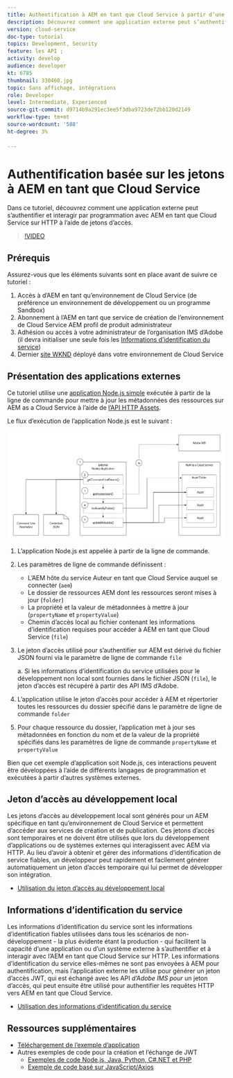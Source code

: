 ```yaml
---
title: Authentification à AEM en tant que Cloud Service à partir d’une application externe
description: Découvrez comment une application externe peut s’authentifier et interagir par programmation avec AEM en tant que Cloud Service sur HTTP à l’aide de jetons d’accès au développement local et d’informations d’identification du service.
version: cloud-service
doc-type: tutorial
topics: Development, Security
feature: les API ;
activity: develop
audience: developer
kt: 6785
thumbnail: 330460.jpg
topic: Sans affichage, intégrations
role: Developer
level: Intermediate, Experienced
source-git-commit: d9714b9a291ec3ee5f3dba9723de72bb120d2149
workflow-type: tm+mt
source-wordcount: '588'
ht-degree: 3%

---
```



# Authentification basée sur les jetons à AEM en tant que Cloud Service

Dans ce tutoriel, découvrez comment une application externe peut s’authentifier et interagir par programmation avec AEM en tant que Cloud Service sur HTTP à l’aide de jetons d’accès.

>[!VIDEO](https://video.tv.adobe.com/v/330460/?quality=12&learn=on)

## Prérequis

Assurez-vous que les éléments suivants sont en place avant de suivre ce tutoriel :

1. Accès à d’AEM en tant qu’environnement de Cloud Service (de préférence un environnement de développement ou un programme Sandbox)
1. Abonnement à l’AEM en tant que service de création de l’environnement de Cloud Service AEM profil de produit administrateur
1. Adhésion ou accès à votre administrateur de l’organisation IMS d’Adobe (il devra initialiser une seule fois les [Informations d’identification du service](./service-credentials.md))
1. Dernier [site WKND](https://github.com/adobe/aem-guides-wknd) déployé dans votre environnement de Cloud Service

## Présentation des applications externes

Ce tutoriel utilise une [application Node.js simple](./assets/aem-guides_token-authentication-external-application.zip) exécutée à partir de la ligne de commande pour mettre à jour les métadonnées des ressources sur AEM as a Cloud Service à l’aide de [l’API HTTP Assets](https://experienceleague.adobe.com/docs/experience-manager-cloud-service/assets/admin/mac-api-assets.html?lang=fr).

Le flux d’exécution de l’application Node.js est le suivant :

![Application externe](./assets/overview/external-application.png)

1. L’application Node.js est appelée à partir de la ligne de commande.
1. Les paramètres de ligne de commande définissent :
   + L’AEM hôte du service Auteur en tant que Cloud Service auquel se connecter (`aem`)
   + Le dossier de ressources AEM dont les ressources seront mises à jour (`folder`)
   + La propriété et la valeur de métadonnées à mettre à jour (`propertyName` et `propertyValue`)
   + Chemin d’accès local au fichier contenant les informations d’identification requises pour accéder à AEM en tant que Cloud Service (`file`)
1. Le jeton d’accès utilisé pour s’authentifier sur AEM est dérivé du fichier JSON fourni via le paramètre de ligne de commande `file`

   a. Si les informations d’identification du service utilisées pour le développement non local sont fournies dans le fichier JSON (`file`), le jeton d’accès est récupéré à partir des API IMS d’Adobe.
1. L’application utilise le jeton d’accès pour accéder à AEM et répertorier toutes les ressources du dossier spécifié dans le paramètre de ligne de commande `folder`
1. Pour chaque ressource du dossier, l’application met à jour ses métadonnées en fonction du nom et de la valeur de la propriété spécifiés dans les paramètres de ligne de commande `propertyName` et `propertyValue`

Bien que cet exemple d’application soit Node.js, ces interactions peuvent être développées à l’aide de différents langages de programmation et exécutées à partir d’autres systèmes externes.

## Jeton d’accès au développement local

Les jetons d’accès au développement local sont générés pour un AEM spécifique en tant qu’environnement de Cloud Service et permettent d’accéder aux services de création et de publication.  Ces jetons d’accès sont temporaires et ne doivent être utilisés que lors du développement d’applications ou de systèmes externes qui interagissent avec AEM via HTTP. Au lieu d’avoir à obtenir et gérer des informations d’identification de service fiables, un développeur peut rapidement et facilement générer automatiquement un jeton d’accès temporaire qui lui permet de développer son intégration.

+ [Utilisation du jeton d’accès au développement local](./local-development-access-token.md)

## Informations d’identification du service

Les informations d’identification du service sont les informations d’identification fiables utilisées dans tous les scénarios de non-développement - la plus évidente étant la production - qui facilitent la capacité d’une application ou d’un système externe à s’authentifier et à interagir avec l’AEM en tant que Cloud Service sur HTTP. Les informations d’identification du service elles-mêmes ne sont pas envoyées à AEM pour authentification, mais l’application externe les utilise pour générer un jeton d’accès JWT, qui est échangé avec les API _d’Adobe IMS pour_ un jeton d’accès, qui peut ensuite être utilisé pour authentifier les requêtes HTTP vers AEM en tant que Cloud Service.

+ [Utilisation des informations d’identification du service](./service-credentials.md)

## Ressources supplémentaires

+ [Téléchargement de l’exemple d’application](./assets/aem-guides_token-authentication-external-application.zip)
+ Autres exemples de code pour la création et l’échange de JWT
   + [Exemples de code Node.js, Java, Python, C#.NET et PHP](https://www.adobe.io/authentication/auth-methods.html#!AdobeDocs/adobeio-auth/master/JWT/samples/samples.md)
   + [Exemple de code basé sur JavaScript/Axios](https://github.com/adobe/aemcs-api-client-lib)
